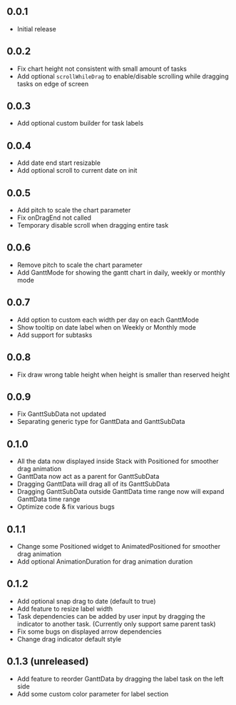 ## 0.0.1

* Initial release

## 0.0.2

* Fix chart height not consistent with small amount of tasks
* Add optional `scrollWhileDrag` to enable/disable scrolling while dragging tasks on edge of screen

## 0.0.3

* Add optional custom builder for task labels

## 0.0.4

* Add date end start resizable
* Add optional scroll to current date on init

## 0.0.5

* Add pitch to scale the chart parameter
* Fix onDragEnd not called
* Temporary disable scroll when dragging entire task

## 0.0.6

* Remove pitch to scale the chart parameter
* Add GanttMode for showing the gantt chart in daily, weekly or monthly mode

## 0.0.7

* Add option to custom each width per day on each GanttMode
* Show tooltip on date label when on Weekly or Monthly mode
* Add support for subtasks

## 0.0.8

* Fix draw wrong table height when height is smaller than reserved height

## 0.0.9

* Fix GanttSubData not updated
* Separating generic type for GanttData and GanttSubData

## 0.1.0

* All the data now displayed inside Stack with Positioned for smoother drag animation
* GanttData now act as a parent for GanttSubData
* Dragging GanttData will drag all of its GanttSubData
* Dragging GanttSubData outside GanttData time range now will expand GanttData time range
* Optimize code & fix various bugs

## 0.1.1

* Change some Positioned widget to AnimatedPositioned for smoother drag animation
* Add optional AnimationDuration for drag animation duration

## 0.1.2

* Add optional snap drag to date (default to true)
* Add feature to resize label width
* Task dependencies can be added by user input by dragging the indicator to another task. (Currently only support same parent task)
* Fix some bugs on displayed arrow dependencies
* Change drag indicator default style

## 0.1.3 (unreleased)

* Add feature to reorder GanttData by dragging the label task on the left side
* Add some custom color parameter for label section